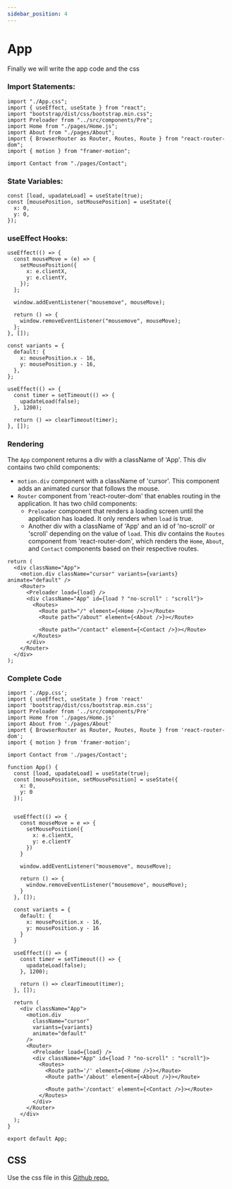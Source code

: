 ```yaml
---
sidebar_position: 4
---
```


# App 

Finally we will write the app code and the css

### Import Statements:

```JSX
import "./App.css";
import { useEffect, useState } from "react";
import "bootstrap/dist/css/bootstrap.min.css";
import Preloader from "../src/components/Pre";
import Home from "./pages/Home.js";
import About from "./pages/About";
import { BrowserRouter as Router, Routes, Route } from "react-router-dom";
import { motion } from "framer-motion";

import Contact from "./pages/Contact";
```
### State Variables:
```JSX
const [load, upadateLoad] = useState(true);
const [mousePosition, setMousePosition] = useState({
  x: 0,
  y: 0,
});
```
### useEffect Hooks:
```JSX
useEffect(() => {
  const mouseMove = (e) => {
    setMousePosition({
      x: e.clientX,
      y: e.clientY,
    });
  };

  window.addEventListener("mousemove", mouseMove);

  return () => {
    window.removeEventListener("mousemove", mouseMove);
  };
}, []);

const variants = {
  default: {
    x: mousePosition.x - 16,
    y: mousePosition.y - 16,
  },
};

useEffect(() => {
  const timer = setTimeout(() => {
    upadateLoad(false);
  }, 1200);

  return () => clearTimeout(timer);
}, []);
```

### Rendering
The `App` component returns a div with a className of 'App'. This div contains two child components:

-   `motion.div` component with a className of 'cursor'. This component adds an animated cursor that follows the mouse.
-   `Router` component from 'react-router-dom' that enables routing in the application. It has two child components:
    -   `Preloader` component that renders a loading screen until the application has loaded. It only renders when `load` is true.
    -   Another div with a className of 'App' and an id of 'no-scroll' or 'scroll' depending on the value of `load`. This div contains the `Routes` component from 'react-router-dom', which renders the `Home`, `About`, and `Contact` components based on their respective routes.
    
```JSX
return (
  <div className="App">
    <motion.div className="cursor" variants={variants} animate="default" />
    <Router>
      <Preloader load={load} />
      <div className="App" id={load ? "no-scroll" : "scroll"}>
        <Routes>
          <Route path="/" element={<Home />}></Route>
          <Route path="/about" element={<About />}></Route>

          <Route path="/contact" element={<Contact />}></Route>
        </Routes>
      </div>
    </Router>
  </div>
);
```


### Complete Code

```JSX
import './App.css';
import { useEffect, useState } from 'react'
import 'bootstrap/dist/css/bootstrap.min.css';
import Preloader from '../src/components/Pre'
import Home from './pages/Home.js'
import About from './pages/About'
import { BrowserRouter as Router, Routes, Route } from 'react-router-dom';
import { motion } from 'framer-motion';

import Contact from './pages/Contact';

function App() {
  const [load, upadateLoad] = useState(true);
  const [mousePosition, setMousePosition] = useState({
    x: 0,
    y: 0
  });
 

  useEffect(() => {
    const mouseMove = e => {
      setMousePosition({
        x: e.clientX,
        y: e.clientY
      })
    }

    window.addEventListener("mousemove", mouseMove);

    return () => {
      window.removeEventListener("mousemove", mouseMove);
    }
  }, []);

  const variants = {
    default: {
      x: mousePosition.x - 16,
      y: mousePosition.y - 16
    }
  }

  useEffect(() => {
    const timer = setTimeout(() => {
      upadateLoad(false);
    }, 1200);

    return () => clearTimeout(timer);
  }, []);

  return (
    <div className="App">
      <motion.div
        className="cursor"
        variants={variants}
        animate="default"
      />
      <Router>
        <Preloader load={load} />
        <div className="App" id={load ? "no-scroll" : "scroll"}>
          <Routes>
            <Route path='/' element={<Home />}></Route>
            <Route path='/about' element={<About />}></Route>
     
            <Route path='/contact' element={<Contact />}></Route>
          </Routes>
        </div>
      </Router>
    </div>
  );
}

export default App;
```

## CSS

Use the css file in this [Github repo.](https://github.com/bitquery/nft-creator-portfolio/blob/main/src/pages/style.css)


